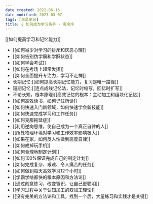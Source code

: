 ```yaml
---
date created: 2022-06-16
date modified: 2023-03-07
tags: [目录笔记]
title: § 如何成为学习高手 - 高冷冷
---
```


[[如何提高学习和记忆能力]]

- [[如何减少对学习的排斥和厌恶心理]]
- [[如何告别伪学霸和学酥状态]]
- [[如何学会考试]]
- [[如何在考场上超常发挥]]
- [[如何全面提升专注力，学习不走神]]
- 长期记忆:[[如何提高长期记忆能力，复习是唯一路径]]
- 短期记忆:[[连点成线记忆法，记忆时缩写，回忆时扩写]]
- 不论长短，根本原理:[[高效记忆的根本：主动加工和组块化记忆]]
- [[如何高效读书，如何记住所读]]
- [[如何快速入门新领域，如何快速学会新技能]]
- [[如何快速完成学习和工作任务]]
- [[如何克服拖延症]]
- [[利用逆向思维，使自己成为一个真正自律的人]]
- [[所处物理环境对学习和工作效率影响极大]]
- [[如果在家，如何反人性做到高度自律]]
- [[如何戒掉玩手机]]
- [[如何合理地制定计划]]
- [[如何100%保证完成自己的制定计划]]
- [[如何完成复杂、艰难、令人痛苦的任务]]
- [[如何做到每天高效学习12个小时]]
- [[学霸学啥都快的根本原因和方法论]]
- [[通过刻意练习，改变智识，让自己更聪明]]
- [[学习过程中关于认知加工的双加工理论]]
- [[没有完美的方法论和工具，找到一个后，大量练习和实践才是关键]]
